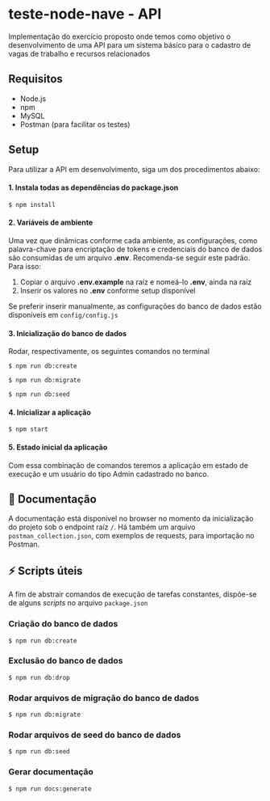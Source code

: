 # teste-node-nave - API
Implementação do exercício proposto onde temos como objetivo o desenvolvimento de uma API para um sistema básico para o 
cadastro de vagas de trabalho e recursos relacionados

## Requisitos
* Node.js
* npm
* MySQL
* Postman (para facilitar os testes)

## Setup
Para utilizar a API em desenvolvimento, siga um dos procedimentos abaixo:

#### 1. Instala todas as dependências do package.json  

```console
$ npm install
```

#### 2. Variáveis de ambiente
Uma vez que dinâmicas conforme cada ambiente, as configurações, como palavra-chave para encriptação de tokens e 
credenciais do banco de dados são consumidas de um arquivo **.env**. Recomenda-se seguir este padrão. Para isso:

1. Copiar o arquivo **.env.example** na raíz e nomeá-lo **.env**, ainda na raíz 
2. Inserir os valores no **.env** conforme setup disponível

Se preferir inserir manualmente, as configurações do banco de dados estão disponíveis em `config/config.js`

#### 3. Inicialização do banco de dados  
Rodar, respectivamente, os seguintes comandos no terminal 

```console
$ npm run db:create
```

```console
$ npm run db:migrate
```

```console
$ npm run db:seed
```

#### 4. Inicializar a aplicação

```console
$ npm start
```

#### 5. Estado inicial da aplicação

Com essa combinação de comandos teremos a aplicação em estado de execução e um usuário do tipo Admin cadastrado no banco.

## :pencil: Documentação

A documentação está disponível no browser no momento da inicialização do projeto sob o endpoint raíz `/`. Há também um arquivo `postman_collection.json`, com exemplos de requests, para importação no Postman.

## :zap: Scripts úteis

A fim de abstrair comandos de execução de tarefas constantes, dispõe-se de alguns _scripts_ no arquivo `package.json`

### Criação do banco de dados
```console
$ npm run db:create
```

### Exclusão do banco de dados
```console
$ npm run db:drop
```

### Rodar arquivos de migração do banco de dados
```console
$ npm run db:migrate
```

### Rodar arquivos de seed do banco de dados
```console
$ npm run db:seed
```

### Gerar documentação
```console
$ npm run docs:generate
```
